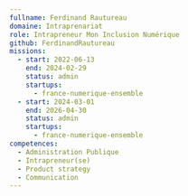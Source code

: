 ```yaml
---
fullname: Ferdinand Rautureau
domaine: Intraprenariat
role: Intrapreneur Mon Inclusion Numérique
github: FerdinandRautureau
missions:
  - start: 2022-06-13
    end: 2024-02-29
    status: admin
    startups:
      - france-numerique-ensemble
  - start: 2024-03-01
    end: 2026-04-30
    status: admin
    startups:
      - france-numerique-ensemble
competences:
  - Administration Publique
  - Intrapreneur(se)
  - Product strategy
  - Communication
---
```

